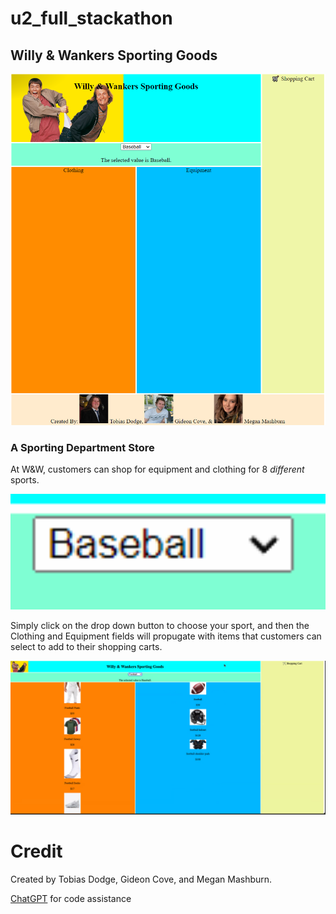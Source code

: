 # u2_full_stackathon
## Willy & Wankers Sporting Goods

<img src ="./Pictures/storeHomepage1.PNG" alt="Homepage of W&W" width =520px/>

### A Sporting Department Store

At W&W, customers can shop for equipment and clothing for 8 *different* sports. 

<img src ="./Pictures/button.PNG" alt="dropdown button" width =520px/>

Simply click on the drop down button to choose your sport, and then the Clothing and Equipment fields will propugate with items that customers can select to add to their shopping carts.

<img src ="./Pictures/itemsListed.PNG" alt="items listed" width =520px/>



# Credit
Created by Tobias Dodge, Gideon Cove, and Megan Mashburn.

[ChatGPT](https://chatgpt.com/?oai-dm=1) for code assistance